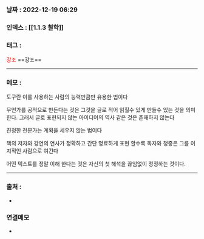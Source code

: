 ### 날짜 :  2022-12-19 06:29

### 인덱스 : [[1.1.3 철학]]

### 태그 : 

<span style="color: red">강조</span> ==강조==

----

### 메모 :

도구란 이를 사용하는 사람의 능력만큼만 유용한 법이다

무언가를 공적으로 만든다는 것은 그것을 글로 적어 읽힐수 있게 만들수 있는 것을 의미한다. 그래서 글로 표현되지 않는 아이디어의 역사 같은 것은 존재하지 않는다

진정한 전문가는 계획을 세우지 않는 법이다

책의 저자와 강연의 연사가 정확하고 간단 명료하게 표현 할수록 독자와 청중은 그를 이지적인 사람으로 여긴다

어떤 텍스트를 정말 이해 한다는 것은 자신의 첫 해석을 끊임없이 정정하는 것이다.


----
### 출처 :
-


### 연결메모
-








